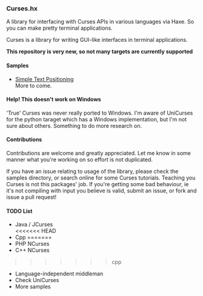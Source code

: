 
### Curses.hx  
A library for interfacing with Curses APIs in various languages via Haxe. So you can make pretty terminal applications.    

Curses is a library for writing GUI-like interfaces in terminal applications.  

**This repository is very new, so not many targets are currently supported**  

#### Samples
+ [Simple Text Positioning](samples/py/simple)  
More to come.

#### Help! This doesn't work on Windows  
'True' Curses was never really ported to Windows. I'm aware of UniCurses for the python taraget which has a Windows implementation, but I'm not sure about others. Something to do more research on.     

#### Contributions  
Contributions are welcome and greatly appreciated. Let me know in some manner what you're working on so effort is not duplicated.  

If you have an issue relating to usage of the library, please check the samples directory, or search online for some Curses tutorials. Teaching you Curses is not this packages' job. If you're getting some bad behaviour, ie it's not compiling with input you believe is valid, submit an issue, or fork and issue a pull request!

#### TODO List  
+ Java / JCurses  
<<<<<<< HEAD
+ Cpp
=======
+ PHP NCurses
+ C++ NCurses
>>>>>>> cpp
+ Language-independent middleman  
+ Check UniCurses
+ More samples
